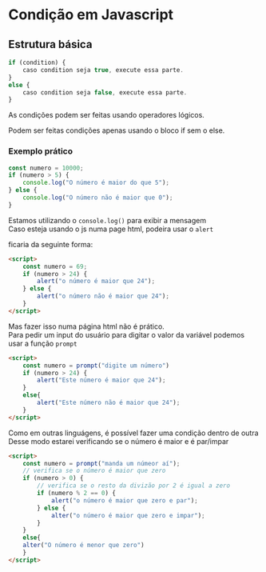 # Condição em Javascript

## Estrutura básica

```Javascript
if (condition) {
    caso condition seja true, execute essa parte.
}
else {
    caso condition seja false, execute essa parte.
}
```

As condições podem ser feitas usando operadores lógicos.

Podem ser feitas condições apenas usando o bloco if sem o else.

### Exemplo prático

```Javascript
const numero = 10000;
if (numero > 5) {
    console.log("O número é maior do que 5");
} else {
    console.log("O número não é maior que 0");
}
```

Estamos utilizando o ```console.log()``` para exibir a mensagem<br>
Caso esteja usando o js numa page html, podeira usar o ```alert```<br>

ficaria da seguinte forma:

```html
<script>
    const numero = 69;
    if (numero > 24) {
        alert("o número é maior que 24");
    } else {
        alert("o número não é maior que 24");
    }
</script>
```

Mas fazer isso numa página html não é prático.<br>
Para pedir um input do usuário para digitar o valor da variável podemos usar a função ```prompt```<br>

```html
<script>
    const numero = prompt("digite um número")
    if (numero > 24) {
        alert("Este número é maior que 24");
    }
    else{
        alert("Este número não é maior que 24");
    }
</script>
```

Como em outras linguágens, é possível fazer uma condição dentro de outra<br>
Desse modo estarei verificando se o número é maior e é par/impar<br>

```html
<script>
    const numero = prompt("manda um númeor aí");
    // verifica se o número é maior que zero
    if (numero > 0) {
        // verifica se o resto da divizão por 2 é igual a zero
        if (numero % 2 == 0) {
            alert("o número é maior que zero e par");
        } else {
            alter("o número é maior que zero e impar");
        }
    }
    else{
    alter("O número é menor que zero")
    }
</script>
```
